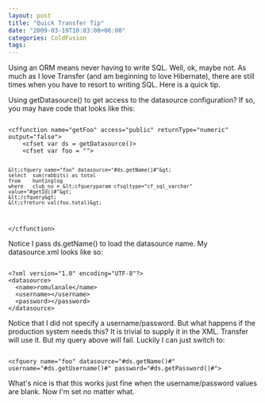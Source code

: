 ```yaml
---
layout: post
title: "Quick Transfer Tip"
date: "2009-03-19T10:03:00+06:00"
categories: ColdFusion 
tags: 
---
```


Using an ORM means never having to write SQL. Well, ok, maybe not. As much as I love Transfer (and am beginning to love Hibernate), there are still times when you have to resort to writing SQL. Here is a quick tip.

Using getDatasource() to get access to the datasource configuration? If so, you may have code that looks like this:

<code>
&lt;cffunction name="getFoo" access="public" returnType="numeric" output="false"&gt;
	&lt;cfset var ds = getDatasource()&gt;
	&lt;cfset var foo = ""&gt;
		
	&lt;cfquery name="foo" datasource="#ds.getName()#"&gt;
	select	sum(rabbits) as total
	from	huntinglog
	where	club_no = &lt;cfqueryparam cfsqltype="cf_sql_varchar" value="#getId()#"&gt;
	&lt;/cfquery&gt;
	&lt;cfreturn val(foo.total)&gt;
		
&lt;/cffunction&gt;
</code>

Notice I pass ds.getName() to load the datasource name. My datasource.xml looks like so:

<code>
&lt;?xml version="1.0" encoding="UTF-8"?&gt;
&lt;datasource&gt;
  &lt;name&gt;romulanale&lt;/name&gt;
  &lt;username&gt;&lt;/username&gt;
  &lt;password&gt;&lt;/password&gt;
&lt;/datasource&gt;
</code>

Notice that I did not specify a username/password. But what happens if the production system needs this? It is trivial to supply it in the XML. Transfer will use it. But my query above will fail. Luckily I can just switch to:

<code>
&lt;cfquery name="foo" datasource="#ds.getName()#" username="#ds.getUsername()#" password="#ds.getPassword()#"&gt;
</code>

What's nice is that this works just fine when the username/password values are blank. Now I'm set no matter what.